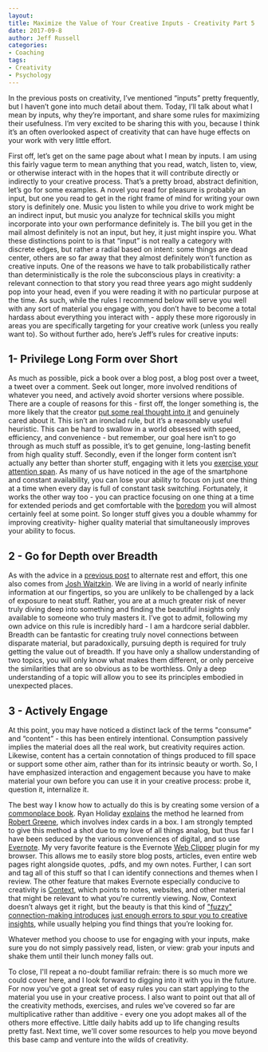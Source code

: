```yaml
---
layout:  
title: Maximize the Value of Your Creative Inputs - Creativity Part 5
date: 2017-09-8  
author: Jeff Russell
categories: 
- Coaching 
tags: 
- Creativity
- Psychology  
---
```


In the previous posts on creativity, I’ve mentioned “inputs” pretty frequently, but I haven’t gone into much detail about them. Today, I’ll talk about what I mean by inputs, why they’re important, and share some rules for maximizing their usefulness. I’m very excited to be sharing this with you, because I think it’s an often overlooked aspect of creativity that can have huge effects on your work with very little effort.

First off, let’s get on the same page about what I mean by inputs. I am using this fairly vague term to mean anything that you read, watch, listen to, view, or otherwise interact with in the hopes that it will contribute directly or indirectly to your creative process. That’s a pretty broad, abstract definition, let’s go for some examples. A novel you read for pleasure is probably an input, but one you read to get in the right frame of mind for writing your own story is definitely one. Music you listen to while you drive to work might be an indirect input, but music you analyze for technical skills you might incorporate into your own performance definitely is. The bill you get in the mail almost definitely is not an input, but hey, it just might inspire you. What these distinctions point to is that “input” is not really a category with discrete edges, but rather a radial based on intent: some things are dead center, others are so far away that they almost definitely won’t function as creative inputs. One of the reasons we have to talk probabilistically rather than deterministically is the role the subconscious plays in creativity: a relevant connection to that story you read three years ago might suddenly pop into your head, even if you were reading it with no particular purpose at the time. As such, while the rules I recommend below will serve you well with any sort of material you engage with, you don’t have to become a total hardass about everything you interact with - apply these more rigorously in areas you are specifically targeting for your creative work (unless you really want to). So without further ado, here’s Jeff’s rules for creative inputs:

## 1- Privilege Long Form over Short

As much as possible, pick a book over a blog post, a blog post over a tweet, a tweet over a comment. Seek out longer, more involved renditions of whatever you need, and actively avoid shorter versions where possible. There are a couple of reasons for this - first off, the longer something is, the more likely that the creator [put some real thought into it](https://tim.blog/2015/05/28/how-to-build-a-large-audience-from-scratch-and-more/) and genuinely cared about it. This isn’t an ironclad rule, but it’s a reasonably useful heuristic. This can be hard to swallow in a world obsessed with speed, efficiency, and convenience - but remember, our goal here isn’t to go through as much stuff as possible, it’s to get genuine, long-lasting benefit from high quality stuff. Secondly, even if the longer form content isn’t actually any better than shorter stuff, engaging with it lets you [exercise your attention span](http://calnewport.com/blog/2009/06/22/on-the-value-of-hard-focus/). As many of us have noticed in the age of the smartphone and constant availability, you can lose your ability to focus on just one thing at a time when every day is full of constant task switching. Fortunately, it works the other way too - you can practice focusing on one thing at a time for extended periods and get comfortable with the [boredom](http://calnewport.com/blog/2016/11/11/neil-gaimans-advice-to-writers-get-bored/) you will almost certainly feel at some point. So longer stuff gives you a double whammy for improving creativity- higher quality material that simultaneously improves your ability to focus.

## 2 - Go for Depth over Breadth

As with the advice in a [previous post](https://www.jeffrussellcoaching.com/coaching-blog/2017/9/1/two-creativity-frameworks-creativity-part-4) to alternate rest and effort, this one also comes from [Josh Waitzkin](http://www.joshwaitzkin.com/). We are living in a world of nearly infinite information at our fingertips, so you are unlikely to be challenged by a lack of exposure to neat stuff. Rather, you are at a much greater risk of never truly diving deep into something and finding the beautiful insights only available to someone who truly masters it. I’ve got to admit, following my own advice on this rule is incredibly hard - I am a hardcore serial dabbler. Breadth can be fantastic for creating truly novel connections between disparate material, but paradoxically, pursuing depth is required for truly getting the value out of breadth. If you have only a shallow understanding of two topics, you will only know what makes them different, or only perceive the similarities that are so obvious as to be worthless. Only a deep understanding of a topic will allow you to see its principles embodied in unexpected places.

## 3 - Actively Engage

At this point, you may have noticed a distinct lack of the terms "consume” and “content” - this has been entirely intentional. Consumption passively implies the material does all the real work, but creativity requires action. Likewise, content has a certain connotation of things produced to fill space or support some other aim, rather than for its intrinsic beauty or worth. So, I have emphasized interaction and engagement because you have to make material your own before you can use it in your creative process: probe it, question it, internalize it.  

The best way I know how to actually do this is by creating some version of a [commonplace book](https://en.wikipedia.org/wiki/Commonplace_book). Ryan Holiday [explains](https://thoughtcatalog.com/ryan-holiday/2013/08/how-and-why-to-keep-a-commonplace-book/) the method he learned from [Robert Greene](http://powerseductionandwar.com/), which involves index cards in a box. I am strongly tempted to give this method a shot due to my love of all things analog, but thus far I have been seduced by the various conveniences of digital, and so use [Evernote](https://evernote.com/). My very favorite feature is the Evernote [Web Clipper](https://evernote.com/products/webclipper) plugin for my browser. This allows me to easily store blog posts, articles, even entire web pages right alongside quotes, .pdfs, and my own notes. Further, I can sort and tag all of this stuff so that I can identify connections and themes when I review. The other feature that makes Evernote especially conducive to creativity is [Context](https://blog.evernote.com/blog/2014/10/02/context-work-enriched-smartest-minds/), which points to notes, websites, and other material that might be relevant to what you're currently viewing. Now, Context doesn’t always get it right, but the beauty is that this kind of ["fuzzy" connection-making introduces](https://smile.amazon.com/Where-Good-Ideas-Steven-Johnson-ebook/dp/B003ZK58TA/ref=mt_kindle?_encoding=UTF8&me=) [just](https://smile.amazon.com/Where-Good-Ideas-Steven-Johnson-ebook/dp/B003ZK58TA/ref=mt_kindle?_encoding=UTF8&me=)[ enough errors to spur you to creative insights](https://smile.amazon.com/Where-Good-Ideas-Steven-Johnson-ebook/dp/B003ZK58TA/ref=mt_kindle?_encoding=UTF8&me=), while usually helping you find things that you’re looking for.  

Whatever method you choose to use for engaging with your inputs, make sure you do not simply passively read, listen, or view: grab your inputs and shake them until their lunch money falls out.

To close, I'll repeat a no-doubt familiar refrain: there is so much more we could cover here, and I look forward to digging into it with you in the future. For now you've got a great set of easy rules you can start applying to the material you use in your creative process. I also want to point out that all of the creativity methods, exercises, and rules we’ve covered so far are multiplicative rather than additive - every one you adopt makes all of the others more effective. Little daily habits add up to life changing results pretty fast. Next time, we'll cover some resources to help you move beyond this base camp and venture into the wilds of creativity.
